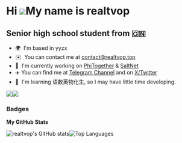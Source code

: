 Hi ![](https://user-images.githubusercontent.com/18350557/176309783-0785949b-9127-417c-8b55-ab5a4333674e.gif)My name is realtvop
==========================================================================================================================================

Senior high school student from 🇨🇳
----------------

* 🌍  I'm based in yyzx
* ✉️  You can contact me at [contact@realtvop.top](mailto:contact@realtvop.top)
* 🚀  I'm currently working on [PhiTogether](http://phitogether.fun) & [SaltNet](https://salt.realtvop.top)
* ✈️ You can find me at [Telegram Channel](https://t.me/realtvop) and on [X/Twitter](https://x.com/realtvop)
* 🧠  I'm learning 语数英物化生, so I may have little time developing.

<a href="https://www.github.com/realtvop" target="_blank" rel="noreferrer"><img
src="https://img.shields.io/github/followers/realtvop?logo=github&style=for-the-badge&color=0891b2&labelColor=1c1917" /></a><a href="https://www.x.com/realtvop" target="_blank" rel="noreferrer"><img
src="https://img.shields.io/twitter/follow/realtvop?logo=twitter&style=for-the-badge&color=0891b2&labelColor=1c1917"
/></a>

### Badges

<b>My GitHub Stats</b>

<div style="display: flex;">
  <img src="https://github-readme-stats.vercel.app/api?username=realtvop&show_icons=true&hide=&count_private=true&title_color=0891b2&text_color=ffffff&icon_color=0891b2&bg_color=1c1917&hide_border=true&show_icons=true" alt="realtvop's GitHub stats" />

  <img src="https://github-readme-stats.vercel.app/api/top-langs/?username=Yuameshi&layout=compact&show_icons=true&count_private=true&title_color=0891b2&text_color=ffffff&icon_color=0891b2&bg_color=1c1917&hide_border=true&show_icons=true&custom_title=Top%20%Languages&langs_count=8" alt="Top Languages" />
</div>
